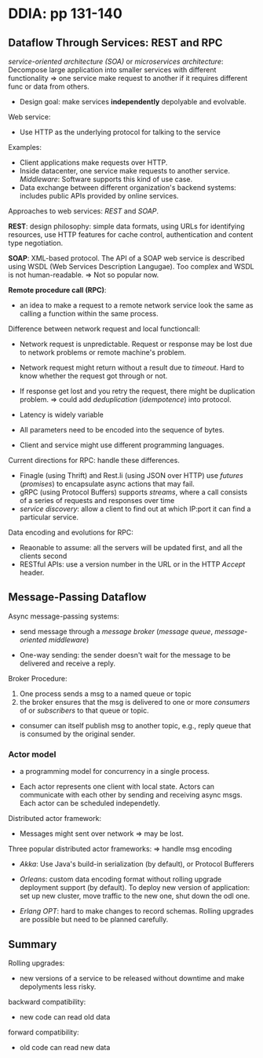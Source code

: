 # DDIA: pp 131-140

## Dataflow Through Services: REST and RPC

*service-oriented architecture (SOA)* or *microservices architecture*: Decompose large application into smaller services with different functionality => one service make request to another if it requires different func or data from others.

- Design goal: make services **independently** depolyable and evolvable.



Web service:

- Use HTTP as the underlying protocol for talking to the service

Examples:

- Client applications make requests over HTTP.
- Inside datacenter, one service make requests to another service. *Middleware*: Software supports this kind of use case.
- Data exchange between different organization's backend systems: includes public APIs provided by online services.

Approaches to web services: *REST* and *SOAP*.

**REST**: design philosophy: simple data formats, using URLs for identifying resources, use HTTP features for cache control, authentication and content type negotiation. 

**SOAP**: XML-based protocol. The API of a SOAP web service is described using WSDL (Web Services Description Langugae). Too complex and WSDL is not human-readable. => Not so popular now.

 



**Remote procedure call (RPC)**:

- an idea to make a request to a remote network service look the same as calling a function within the same process.

Difference between network request and local functioncall:

- Network request is unpredictable. Request or response may be lost due to network problems or remote machine's problem.
- Network request might return without a result due to *timeout*. Hard to know whether the request got through or not.
- If response get lost and you retry the request, there might be duplication problem. => could add *deduplication* (*idempotence*) into protocol.

- Latency is widely variable
- All parameters need to be encoded into the sequence of bytes.
- Client and service might use different programming languages.

Current directions for RPC: handle these differences.

- Finagle (using Thrift) and Rest.li (using JSON over HTTP) use *futures* (*promises*) to encapsulate async actions that may fail.
- gRPC (using Protocol Buffers) supports *streams*, where a call consists of a series of requests and responses over time
- *service discovery*: allow a client to find out at which IP:port it can find a particular service.

Data encoding and evolutions for RPC:

- Reaonable to assume: all the servers will be updated first, and all the clients second
- RESTful APIs: use a version number in the URL or in the HTTP *Accept* header.



## Message-Passing Dataflow

Async message-passing systems:

- send message through a *message broker* (*message queue*, *message-oriented middleware*)

- One-way sending: the sender doesn't wait for the message to be delivered and receive a reply.

Broker Procedure:

1. One process sends a msg to a named queue or topic
2. the broker ensures that the msg is delivered to one or more *consumers* of or *subscribers* to that queue or topic.

* consumer can itself publish msg to another topic, e.g., reply queue that is consumed by the original sender.



### Actor model

- a programming model for concurrency in a single process.

- Each actor represents one client with local state. Actors can communicate with each other by sending and receiving async msgs. Each actor can be scheduled independetly.

Distributed actor framework:

- Messages might sent over network => may be lost.

Three popular distributed actor frameworks: => handle msg encoding

- *Akka*: Use Java's build-in serialization (by default), or Protocol Bufferers

- *Orleans*: custom data encoding format without rolling upgrade deployment support (by default). To deploy new version of application: set up new cluster, move traffic to the new one, shut down the odl one.
- *Erlang OPT*:  hard to make changes to record schemas. Rolling upgrades are possible but need to be planned carefully.

## Summary

Rolling upgrades:

- new versions of a service to be released without downtime and make depolyments less risky.

backward compatibility:

- new code can read old data

forward compatibility:

- old code can read new data

